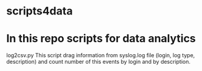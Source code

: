 # scripts4data
# In this repo scripts for data analytics

log2csv.py 
This script drag information from syslog.log file (login, log type, description) and count number of this events by login and by description.

